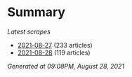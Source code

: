 # Summary
*Latest scrapes*
* [2021-08-27](https://github.com/nuuuwan/news_lk/blob/data/news_lk.2021-08-27.json) (233 articles)
* [2021-08-28](https://github.com/nuuuwan/news_lk/blob/data/news_lk.2021-08-28.json) (119 articles)

*Generated at 09:08PM, August 28, 2021*